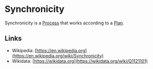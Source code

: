 # Synchronicity

Synchronicity is a [Process](60062.md) that works according to a [Plan](600045.md).

## Links

- Wikipedia: [https://en.wikipedia.org](https://en.wikipedia.org/wiki/Synchronicity)
- Wikidata: [https://wikidata.org](https://wikidata.org/wiki/Q1121101)
